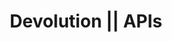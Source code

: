 ---
title: Devolution || APIs
emoji: ⚡
colorFrom: purple
colorTo: blue
sdk: docker
sdk_version: "20.10.8"
pinned: true
---